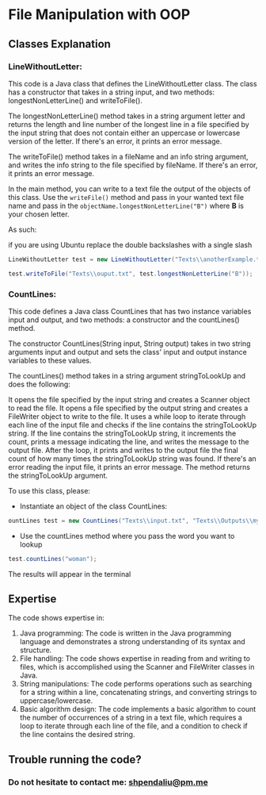 # File Manipulation with OOP

## Classes Explanation

### LineWithoutLetter:
This code is a Java class that defines the LineWithoutLetter class. The class has a constructor that takes in a string input, and two methods: longestNonLetterLine() and writeToFile().

The longestNonLetterLine() method takes in a string argument letter and returns the length and line number of the longest line in a file specified by the input string that does not contain either an uppercase or lowercase version of the letter. If there's an error, it prints an error message.

The writeToFile() method takes in a fileName and an info string argument, and writes the info string to the file specified by fileName. If there's an error, it prints an error message.

In the main method, you can write to a text file the output of the objects of this class. 
Use the `writeFile()` method and pass in your wanted text file name and pass in
the `objectName.longestNonLetterLine("B")` where **B** is your chosen letter.

As such: 

if you are using Ubuntu replace the double backslashes with a single slash
```java
LineWithoutLetter test = new LineWithoutLetter("Texts\\anotherExample.txt");

test.writeToFile("Texts\\ouput.txt", test.longestNonLetterLine("B"));
```

### CountLines:
This code defines a Java class CountLines that has two instance variables input and output, and two methods: a constructor and the countLines() method.

The constructor CountLines(String input, String output) takes in two string arguments input and output and sets the class' input and output instance variables to these values.

The countLines() method takes in a string argument stringToLookUp and does the following:

It opens the file specified by the input string and creates a Scanner object to read the file.
It opens a file specified by the output string and creates a FileWriter object to write to the file.
It uses a while loop to iterate through each line of the input file and checks if the line contains the stringToLookUp string.
If the line contains the stringToLookUp string, it increments the count, prints a message indicating the line, and writes the message to the output file.
After the loop, it prints and writes to the output file the final count of how many times the stringToLookUp string was found.
If there's an error reading the input file, it prints an error message.
The method returns the stringToLookUp argument.

To use this class, please: 
* Instantiate an object of the class CountLines:
```java
ountLines test = new CountLines("Texts\\input.txt", "Texts\\Outputs\\myfile.txt");
```
* Use the countLines method where you pass the word you want to lookup
```java
test.countLines("woman");
```

The results will appear in the terminal

## Expertise
The code shows expertise in:
1. Java programming: The code is written in the Java programming language and demonstrates a strong understanding of its syntax and structure.
2. File handling: The code shows expertise in reading from and writing to files, which is accomplished using the Scanner and FileWriter classes in Java.
3. String manipulations: The code performs operations such as searching for a string within a line, concatenating strings, and converting strings to uppercase/lowercase.
4. Basic algorithm design: The code implements a basic algorithm to count the number of occurrences of a string in a text file, which requires a loop to iterate through each line of the file, and a condition to check if the line contains the desired string.


## Trouble running the code?
### Do not hesitate to contact me: **shpendaliu@pm.me**
